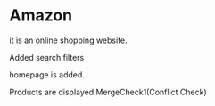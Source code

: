 # Amazon
it is an online shopping website.


Added search filters

homepage is added. 

Products are displayed
MergeCheck1(Conflict Check)
